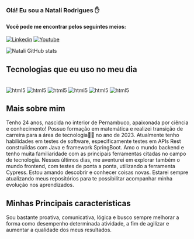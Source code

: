 ### Olá! Eu sou a Natalí Rodrigues ✋
#### Você pode me encontrar pelos seguintes meios:
[![Linkedin](https://img.shields.io/badge/LinkedIn-0077B5?style=for-the-badge&logo=linkedin&logoColor=white)](https://www.linkedin.com/in/natali-rodrigues/)
[![Youtube](https://img.shields.io/badge/YouTube-FF0000?style=for-the-badge&logo=youtube&logoColor=white)](https://www.youtube.com/@natali-rodriguess/)

![Natali GitHub stats](https://github-readme-stats.vercel.app/api?username=Natalirodriguess&show_icons=true&theme=radical)

## Tecnologias que eu uso no meu dia
<div style="display: inline_block"><br/>
<img align="center" alt = "html5" src="https://img.shields.io/badge/Java-ED8B00?style=for-the-badge&logo=openjdk&logoColor=white">
<img align="center" alt = "html5" src="https://img.shields.io/badge/Spring-6DB33F?style=for-the-badge&logo=spring&logoColor=white">
<img align="center" alt = "html5" src="https://img.shields.io/badge/PostgreSQL-316192?style=for-the-badge&logo=postgresql&logoColor=white">
<img align="center" alt = "html5" src="https://img.shields.io/badge/Linux-FCC624?style=for-the-badge&logo=linux&logoColor=black">
<img align="center" alt = "html5" src="https://img.shields.io/badge/MongoDB-4EA94B?style=for-the-badge&logo=mongodb&logoColor=white">
<img align="center" alt = "html5" src="https://img.shields.io/badge/Amazon_AWS-232F3E?style=for-the-badge&logo=amazon-aws&logoColor=white">
</div>

## Mais sobre mim 
Tenho 24 anos, nascida no interior de Pernambuco, apaixonada por ciência e conhecimento! 
Possuo formação em matemática e realizei transição de carreira para a área de tecnologia👩‍💻 no ano de 2023.
Atualmente tenho habilidades em  testes de software, especificamente testes em APIs Rest construiídas com Java e framework SpringBoot.
Amo o mundo backend e tenho muita familiaridade com as principais ferramentas citadas no campo de tecnologia. 
Nesses últimos dias, me aventurei em explorar também o mundo frontend, com testes de ponta a ponta, utilizando a ferramenta Cypress. 
Estou amando descobrir e conhecer coisas novas. Estarei sempre atualizando meus repositórios para te possibilitar acompanhar minha evolução nos aprendizados.

## Minhas Principais características
Sou bastante proativa, comunicativa, lógica e busco sempre melhorar a forma como desempenho determinada atividade, a fim de agilizar e aumentar a qualidade dos meus resultados.
